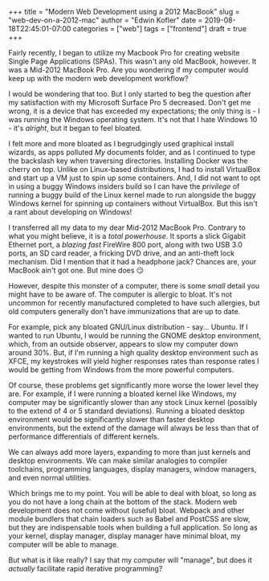 +++
title = "Modern Web Development using a 2012 MacBook"
slug = "web-dev-on-a-2012-mac"
author = "Edwin Kofler"
date = 2019-08-18T22:45:01-07:00
categories = ["web"]
tags = ["frontend"]
draft = true
+++

Fairly recently, I began to utilize my Macbook Pro for creating website Single Page Applications (SPAs). This wasn't any old MacBook, however. It was a Mid-2012 MacBook Pro. Are you wondering if my computer would keep up with the modern web development workflow?

I would be wondering that too. But I only started to beg the question after my satisfaction with my Microsoft Surface Pro 5 decreased. Don't get me wrong, it is a device that has exceeded my expectations; the only thing is - I was running the Windows operating system. It's not that I hate Windows 10 - it's *alright*, but it began to feel bloated.

I felt more and more bloated as I begrudgingly used graphical install wizards, as apps polluted *My* documents folder, and as I continued to type the backslash key when traversing directories. Installing Docker was the cherry on top. Unlike on Linux-based distributions, I had to install VirtualBox and start up a VM just to spin up some containers. And, I did not want to opt in using a buggy Windows insiders build so I can have the *privilege* of running a buggy build of the Linux kernel made to run alongside the buggy Windows kernel for spinning up containers without VirtualBox. But this isn't a rant about developing on Windows!

I transferred all my data to my dear Mid-2012 MacBook Pro. Contrary to what you might believe, it is a *total powerhouse*. It sports a slick Gigabit Ethernet port, a *blazing fast* FireWire 800 port, along with two USB 3.0 ports, an SD card reader, a fricking DVD drive, and an anti-theft lock mechanism. Did I mention that it had a headphone jack? Chances are, your MacBook ain't got one. But mine does :smirk:

However, despite this monster of a computer, there is some *small* detail you might have to be aware of. The computer is allergic to bloat. It's not uncommon for recently manufactured completed to have such allergies, but old computers generally don't have immunizations that are up to date.

For example, pick any bloated GNU/Linux distribution - say... Ubuntu. If I wanted to run Ubuntu, I would be running the GNOME desktop environment, which, from an outside observer, appears to slow my computer down around 30%. But, if I'm running a high quality desktop environment such as XFCE, my keystrokes will yield higher responses rates than response rates I would be getting from Windows from the more powerful computers.

Of course, these problems get significantly more worse the lower level they are. For example, if I were running a bloated kernel like Windows, my computer may be significantly slower than any stock Linux kernel (possibly to the extend of 4 or 5 standard deviations). Running a bloated desktop environment would be significantly slower than faster desktop environments, but the extend of the damage will always be less than that of performance differentials of different kernels.

We can always add more layers, expanding to more than just kernels and desktop environments. We can make similar analogies to compiler toolchains, programming languages, display managers, window managers, and even normal utilities.

Which brings me to my point. You will be able to deal with bloat, so long as you do not have a long chain at the bottom of the stack. Modern web development does not come without (useful) bloat. Webpack and other module bundlers that chain loaders such as Babel and PostCSS are slow, but they are indispensable tools when building a full application. So long as your kernel, display manager, display manager have minimal bloat, my computer will be able to manage.

But what is it like really? I say that my computer will "manage", but does it *actually* facilitate rapid iterative programming?
